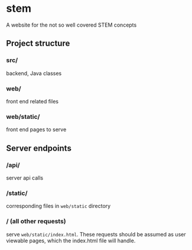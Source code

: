 # stem
A website for the not so well covered STEM concepts

## Project structure

### src/
backend, Java classes

### web/
front end related files

### web/static/
front end pages to serve

## Server endpoints

### /api/
server api calls

### /static/
corresponding files in `web/static` directory

### / (all other requests)
serve  `web/static/index.html`. These requests should be assumed as user viewable pages, which the index.html file will handle.

